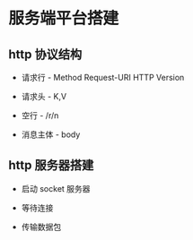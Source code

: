 # 服务端平台搭建

## http 协议结构

* 请求行 - Method Request-URI HTTP Version

* 请求头 - K,V

* 空行 -  /r/n

* 消息主体 - body

## http 服务器搭建

* 启动 socket 服务器

* 等待连接

* 传输数据包
